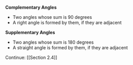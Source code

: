 **Complementary Angles**
- Two angles whose sum is 90 degrees
- A right angle is formed by them, if they are adjacent

**Supplementary Angles**
- Two angles whose sum is 180 degrees
- A straight angle is formed by them, if they are adjacent

Continue:
[[Section 2.4]]